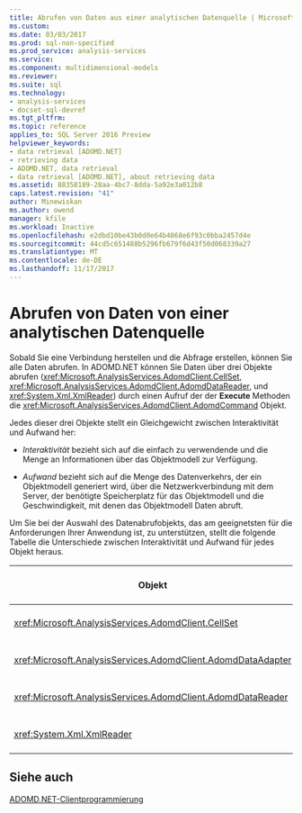 ```yaml
---
title: Abrufen von Daten aus einer analytischen Datenquelle | Microsoft Docs
ms.custom: 
ms.date: 03/03/2017
ms.prod: sql-non-specified
ms.prod_service: analysis-services
ms.service: 
ms.component: multidimensional-models
ms.reviewer: 
ms.suite: sql
ms.technology:
- analysis-services
- docset-sql-devref
ms.tgt_pltfrm: 
ms.topic: reference
applies_to: SQL Server 2016 Preview
helpviewer_keywords:
- data retrieval [ADOMD.NET]
- retrieving data
- ADOMD.NET, data retrieval
- data retrieval [ADOMD.NET], about retrieving data
ms.assetid: 88358189-28aa-4bc7-8dda-5a92e3a012b8
caps.latest.revision: "41"
author: Minewiskan
ms.author: owend
manager: kfile
ms.workload: Inactive
ms.openlocfilehash: e2dbd10be43b0d0e64b4068e6f93c0bba2457d4e
ms.sourcegitcommit: 44cd5c651488b5296fb679f6d43f50d068339a27
ms.translationtype: MT
ms.contentlocale: de-DE
ms.lasthandoff: 11/17/2017
---
```

# <a name="retrieving-data-from-an-analytical-data-source"></a>Abrufen von Daten von einer analytischen Datenquelle
  Sobald Sie eine Verbindung herstellen und die Abfrage erstellen, können Sie alle Daten abrufen. In ADOMD.NET können Sie Daten über drei Objekte abrufen (<xref:Microsoft.AnalysisServices.AdomdClient.CellSet>, <xref:Microsoft.AnalysisServices.AdomdClient.AdomdDataReader>, und <xref:System.Xml.XmlReader>) durch einen Aufruf der der **Execute** Methoden die <xref:Microsoft.AnalysisServices.AdomdClient.AdomdCommand> Objekt.  
  
 Jedes dieser drei Objekte stellt ein Gleichgewicht zwischen Interaktivität und Aufwand her:  
  
-   *Interaktivität* bezieht sich auf die einfach zu verwendende und die Menge an Informationen über das Objektmodell zur Verfügung.  
  
-   *Aufwand* bezieht sich auf die Menge des Datenverkehrs, der ein Objektmodell generiert wird, über die Netzwerkverbindung mit dem Server, der benötigte Speicherplatz für das Objektmodell und die Geschwindigkeit, mit denen das Objektmodell Daten abruft.  
  
 Um Sie bei der Auswahl des Datenabrufobjekts, das am geeignetsten für die Anforderungen Ihrer Anwendung ist, zu unterstützen, stellt die folgende Tabelle die Unterschiede zwischen Interaktivität und Aufwand für jedes Objekt heraus.  
  
|Objekt|Interaktivität|Verwaltungsaufwand|Behält Dimensionalität bei|Informationen zur Verwendung|  
|------------|-------------------|--------------|----------------------------|-----------------------|  
|<xref:Microsoft.AnalysisServices.AdomdClient.CellSet>|Am höchsten|Mittelhoch, führt zum langsamsten Datenabruf|ja|[Abrufen von Daten mit dem Cellset](../../analysis-services/multidimensional-models-adomd-net-client/retrieving-data-using-the-cellset.md)|  
|<xref:Microsoft.AnalysisServices.AdomdClient.AdomdDataAdapter>|"Mittel"|"Mittel"|Nein|[Auffüllen eines Datasets mit "DataAdapter"](http://go.microsoft.com/fwlink/?LinkId=70016)|  
|<xref:Microsoft.AnalysisServices.AdomdClient.AdomdDataReader>|"Mittel"|"Mittel"|Nein|[Abrufen von Daten mittels AdomdDataReader](../../analysis-services/multidimensional-models-adomd-net-client/retrieving-data-using-the-adomddatareader.md)|  
|<xref:System.Xml.XmlReader>|Am niedrigsten|Am niedrigsten, was zum schnellsten Datenabruf führt|ja|[Abrufen von Daten mittels XmlReader](../../analysis-services/multidimensional-models-adomd-net-client/retrieving-data-using-the-xmlreader.md)|  
  
## <a name="see-also"></a>Siehe auch  
 [ADOMD.NET-Clientprogrammierung](../../analysis-services/multidimensional-models-adomd-net-client/adomd-net-client-programming.md)  
  
  
